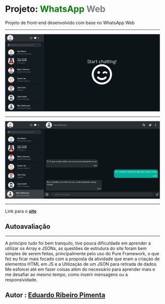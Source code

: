  # Projeto: <span style="color:green">**WhatsApp**</span> <span style="color:gray">**Web**</span>

Projeto de front-end desenvolvido com base no WhatsApp Web

----
![a](./recursos/img/print2.png)

---

![a](./recursos/img/print1.png)

---

Link para o [**site**](https://rib3r0.github.io/whatsApp-senai-1-2023/ds2m/eduardo_ribeiro_pimenta/)

## Autoavaliação
---

A principio tudo foi bem tranquilo, tive pouca dificuldade em aprender a utilizar os Array e JSONs, as questões de estrutura do site foram bem simples de serem feitas, principalmente pelo uso do Pure Framework, o que fez eu ficar mais focado com a proposta da atividade que eram a criação de elementos HTML em JS e a Utilização de um JSON para retirada de dados. Me esforcei até em fazer coisas além do necessário para aprender mais e me desafiar ao mesmo tempo, como inserir mensagens ou a responsividade.

## Autor : [Eduardo Ribeiro Pimenta](https://github.com/Rib3r0)